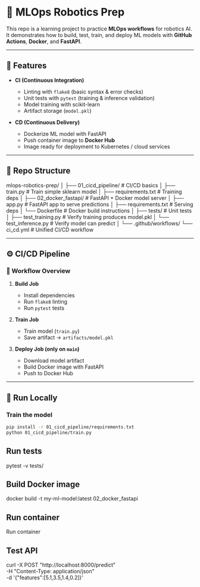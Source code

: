 # 🤖 MLOps Robotics Prep

This repo is a learning project to practice **MLOps workflows** for robotics AI.  
It demonstrates how to build, test, train, and deploy ML models with **GitHub Actions**, **Docker**, and **FastAPI**.

---

## 🚀 Features

- **CI (Continuous Integration)**
  - Linting with `flake8` (basic syntax & error checks)
  - Unit tests with `pytest` (training & inference validation)
  - Model training with scikit-learn
  - Artifact storage (`model.pkl`)

- **CD (Continuous Delivery)**
  - Dockerize ML model with FastAPI
  - Push container image to **Docker Hub**
  - Image ready for deployment to Kubernetes / cloud services

---

## 📂 Repo Structure

mlops-robotics-prep/
│
├── 01_cicd_pipeline/          # CI/CD basics
│   ├── train.py               # Train simple sklearn model
│   ├── requirements.txt       # Training deps
│
├── 02_docker_fastapi/         # FastAPI + Docker model server
│   ├── app.py                 # FastAPI app to serve predictions
│   ├── requirements.txt       # Serving deps
│   └── Dockerfile             # Docker build instructions
│
├── tests/                     # Unit tests
│   ├── test_training.py       # Verify training produces model.pkl
│   └── test_inference.py      # Verify model can predict
│
└── .github/workflows/
└── ci_cd.yml              # Unified CI/CD workflow

---

## ⚙️ CI/CD Pipeline

### 🔹 Workflow Overview
1. **Build Job**
   - Install dependencies
   - Run `flake8` linting
   - Run `pytest` tests

2. **Train Job**
   - Train model (`train.py`)
   - Save artifact → `artifacts/model.pkl`

3. **Deploy Job (only on `main`)**
   - Download model artifact
   - Build Docker image with FastAPI
   - Push to Docker Hub

---

## 🧪 Run Locally

### Train the model
```bash
pip install -r 01_cicd_pipeline/requirements.txt
python 01_cicd_pipeline/train.py
```
## Run tests
pytest -v tests/

## Build Docker image
docker build -t my-ml-model:latest 02_docker_fastapi

## Run container
Run container

## Test API
curl -X POST "http://localhost:8000/predict" \
  -H "Content-Type: application/json" \
  -d '{"features":[5.1,3.5,1.4,0.2]}'
